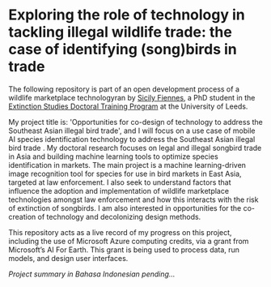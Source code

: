 # Exploring the role of technology in tackling illegal wildlife trade: the case of identifying (song)birds in trade

The following repository is part of an open development process of a wildlife marketplace technologyran by [Sicily Fiennes](https://biologicalsciences.leeds.ac.uk/biological-sciences/pgr/1934/sicily-fiennes), a PhD student in the [Extinction Studies Doctoral Training Program](https://extinctionstudiesdtp.leeds.ac.uk/) at the University of Leeds. 

My project title is: 'Opportunities for co-design of technology to address the Southeast Asian illegal bird trade', and I will focus on a use case of mobile AI species identification technology to address the Southeast Asian illegal bird trade​ . My doctoral research focuses on legal and illegal songbird trade in Asia and building machine learning tools to optimize species identification in markets. The main project is a machine learning-driven image recognition tool for species for use in bird markets in East Asia, targeted at law enforcement. I also seek to understand factors that influence the adoption and implementation of wildlife marketplace technologies amongst law enforcement and how this interacts with the risk of extinction of songbirds. I am also interested in opportunities for the co-creation of technology and decolonizing design methods. 

This repository acts as a live record of my progress on this project, including the use of Microsoft Azure computing credits, via a grant from Microsoft’s AI For Earth. This grant is being used to process data, run models, and design user interfaces. 

*Project summary in Bahasa Indonesian pending...*
